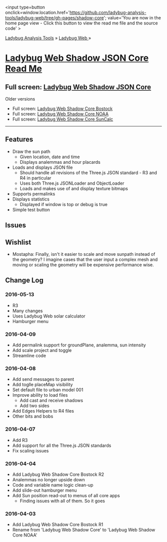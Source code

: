 ﻿<span style=display:none; >[You are now in a GitHub source code view - click this link to view the home page]
( https://ladybug-analysis-tools.github.io/ladybug-web/#shadow-core/readme.md "View file as a web page." ) </span>
<input type=button onclick=window.location.href='https://github.com/ladybug-analysis-tools/ladybug-web/tree/gh-pages/shadow-core'; 
value='You are now in the home page view - Click this button to view the read me file and the source code' >

[Ladybug Analysis Tools]( https://ladybug-analysis-tools.github.io/ ) » [Ladybug Web ]( https://ladybug-analysis-tools.github.io/ladybug-web/ ) »


[Ladybug Web Shadow JSON Core Read Me]( #shadow-core/readme.md )
===

## Full screen: [Ladybug Web Shadow JSON Core]( https://ladybug-analysis-tools.github.io/ladybug-web/shadow-json-core/index.html )

Older versions

* Full screen: [Ladybug Web Shadow Core Bostock]( http://ladybug-analysis-tools.github.io/ladybug-web/shadow-json-core/ladybug-web-shadow-core-bostock-r4.html )
* Full screen: [Ladybug Web Shadow Core NOAA]( http://ladybug-analysis-tools.github.io/ladybug-web/shadow-json-core/ladybug-web-shadow-core-noaa-r1.html )
* Full screen: [Ladybug Web Shadow Core SunCalc]( http://ladybug-analysis-tools.github.io/ladybug-web/shadow-json-core/ladybug-web-shadow-core-suncalc-r2.html )

***

## Features

* Draw the sun path
	* Given location, date and time
	* Displays analemmas and hour placards
* Loads and displays JSON file
	* Should handle all revisions of the Three.js JSON standard - R3 and R4 in particular
	* Uses both Three.js JSONLoader and ObjectLoader
	* Loads and makes use of and display texture bitmaps
* Supports permalinks
* Displays statistics
	* Displayed if window is top or debug is true
* Simple test button

## Issues


## Wishlist

* Mostapha: Finally, isn't it easier to scale and move sunpath instead of the geometry? I imagine cases that the user input a complex mesh and moving or scaling the geometry will be expensive performance wise.



## Change Log

### 2016-05-13

* R3
* Many changes
* Uses Ladybug Web solar calculator
* Hamburger menu


### 2016-04-09

* Add permalink support for groundPlane, analemma, sun intensity
* Add scale project and toggle
* Streamline code

### 2016-04-08

* Add send messages to parent
* Add toglle placeMap visibility
* Set default file to urban model 001
* Improve ability to load files
	* Add cast and receive shadows
	* Add two sides
* Add Edges Helpers to R4 files
* Other bits and bobs


### 2016-04-07

* Add R3
* Add support for all the Three.js JSON standards
* Fix scaling issues

### 2016-04-04

* Add Ladybug Web Shadow Core Bostock R2
* Analemmas no longer upside down
* Code and variable name logic clean-up 
* Add slide-out hamburger menu
* Add Sun position read-out to menus of all core apps
	* Finding issues with all of them. So it goes

### 2016-04-03

* Add Ladybug Web Shadow Core Bostock R1
* Rename from 'Ladybug Web Shadow Core' to 'Ladybug Web Shadow Core NOAA'

